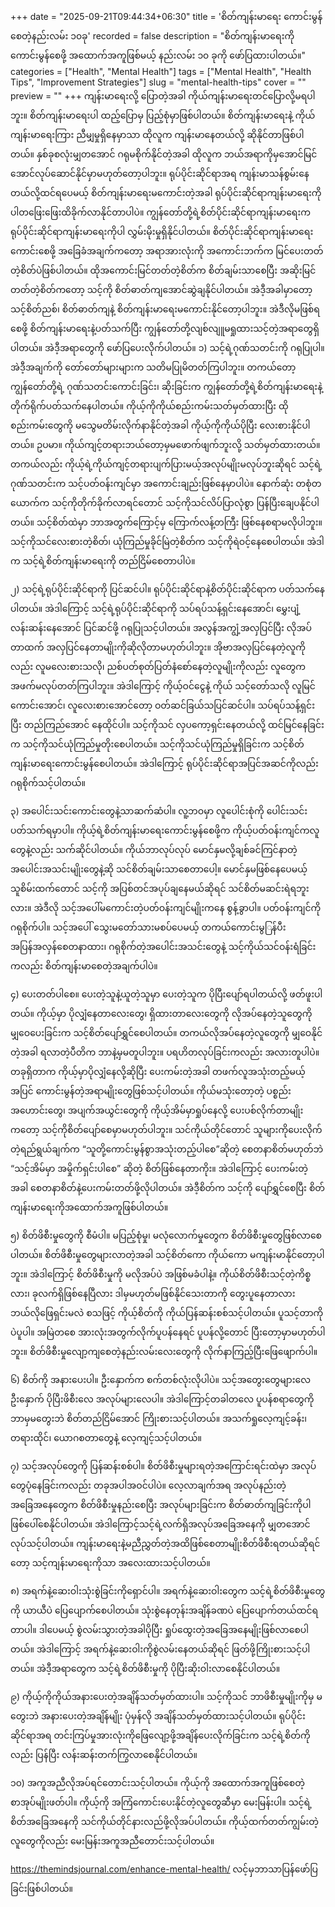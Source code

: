 +++
date = "2025-09-21T09:44:34+06:30"
title = 'စိတ်ကျန်းမာရေး ကောင်းမွန်စေတဲ့နည်းလမ်း ၁၀ခု'
recorded = false
description = "စိတ်ကျန်းမာရေးကို ကောင်းမွန်စေဖို့ အထောက်အကူဖြစ်မယ့် နည်းလမ်း ၁၀ ခုကို ဖော်ပြထားပါတယ်။"
categories = ["Health", "Mental Health"]
tags = ["Mental Health", "Health Tips", "Improvement Strategies"]
slug = "mental-health-tips"
cover = ""
preview = ""
+++
ကျန်းမာရေးလို့ ပြောတဲ့အခါ ကိုယ်ကျန်းမာရေးတင်ပြောလို့မရပါဘူး။ စိတ်ကျန်းမာရေးပါ ထည့်ပြောမှ ပြည့်စုံမှာဖြစ်ပါတယ်။ စိတ်ကျန်းမာရေးနဲ့ ကိုယ်ကျန်းမာရေးကြား ညီမျှမှုရှိနေမှာသာ ထိုလူက ကျန်းမာနေတယ်လို့ ဆိုနိုင်တာဖြစ်ပါတယ်။ နှစ်ခုစလုံးမျှတအောင် ဂရုမစိုက်နိုင်တဲ့အခါ ထိုလူက ဘယ်အရာကိုမှအောင်မြင်အောင်လုပ်ဆောင်နိုင်မှာမဟုတ်တော့ပါဘူး။ ရုပ်ပိုင်းဆိုင်ရာအရ ကျန်းမာသန်စွမ်းနေတယ်လို့ထင်ရပေမယ့် စိတ်ကျန်းမာရေးမကောင်းတဲ့အခါ ရုပ်ပိုင်းဆိုင်ရာကျန်းမာရေးကိုပါတဖြေးဖြေးထိခိုက်လာနိုင်တာပါပဲ။ ကျွန်တော်တို့ရဲ့စိတ်ပိုင်းဆိုင်ရာကျန်းမာရေးက ရုပ်ပိုင်းဆိုင်ရာကျန်းမာရေးကိုပါ လွှမ်းမိုးမှုရှိနိုင်ပါတယ်။ စိတ်ပိုင်းဆိုင်ရာကျန်းမာရေးကောင်းစေဖို့ အခြေခံအချက်ကတော့ အရာအားလုံးကို အကောင်းဘက်က မြင်ပေးတတ်တဲ့စိတ်ပဲဖြစ်ပါတယ်။ ထိုအကောင်းမြင်တတ်တဲ့စိတ်က စိတ်ချမ်းသာစေပြီး အဆိုးမြင်တတ်တဲ့စိတ်ကတော့ သင့်ကို စိတ်ဓာတ်ကျအောင်ဆွဲချနိုင်ပါတယ်။ အဲဒီ့အခါမှာတော့ သင့်စိတ်ညစ်၊ စိတ်ဓာတ်ကျနဲ့ စိတ်ကျန်းမာရေးမကောင်းနိုင်တော့ပါဘူး။ အဲဒီလိုမဖြစ်ရစေဖို့ စိတ်ကျန်းမာရေးနဲ့ပတ်သက်ပြီး ကျွန်တော်တို့လျစ်လျူမရှုထားသင့်တဲ့အရာတွေရှိပါတယ်။ အဲဒီ့အရာတွေကို ဖော်ပြပေးလိုက်ပါတယ်။
၁) သင့်ရဲ့ဂုဏ်သတင်းကို ဂရုပြုပါ။
အဲဒီ့အချက်ကို တော်တော်များများက သတိမပြုမိတတ်ကြပါဘူး။ တကယ်တော့ ကျွန်တော်တို့ရဲ့ ဂုဏ်သတင်းကောင်းခြင်း၊ ဆိုးခြင်းက ကျွန်တော်တို့ရဲ့စိတ်ကျန်းမာရေးနဲ့ တိုက်ရိုက်ပတ်သက်နေပါတယ်။ ကိုယ့်ကိုကိုယ်စည်းကမ်းသတ်မှတ်ထားပြီး ထိုစည်းကမ်းတွေကို မသွေမတိမ်းလိုက်နာနိုင်တဲ့အခါ ကိုယ့်ကိုကိုယ်ပိုပြီး လေးစားနိုင်ပါတယ်။ ဥပမာ။ ကိုယ်ကျင့်တရားဘယ်တော့မှမဖောက်ဖျက်ဘူးလို့ သတ်မှတ်ထားတယ်။ တကယ်လည်း ကိုယ့်ရဲ့ကိုယ်ကျင့်တရားပျက်ပြားမယ့်အလုပ်မျိုးမလုပ်ဘူးဆိုရင် သင့်ရဲ့ဂုဏ်သတင်းက သင့်ပတ်ဝန်းကျင်မှာ အကောင်းချည်းဖြစ်နေမှာပါပဲ။ နောက်ဆုံး တစုံတယောက်က သင့်ကိုတိုက်ခိုက်လာရင်တောင် သင့်ကိုသင်လိပ်ပြာလုံစွာ ပြန်ပြီးချေပနိုင်ပါတယ်။ သင့်စိတ်ထဲမှာ ဘာအတွက်ကြောင့်မှ ကြောက်လန့်တကြီး ဖြစ်နေစရာမလိုပါဘူး။ သင့်ကိုသင်လေးစားတဲ့စိတ်၊ ယုံကြည်မှုခိုင်မြဲတဲ့စိတ်က သင့်ကိုရဲဝင့်နေစေပါတယ်။ အဲဒါက သင့်ရဲ့စိတ်ကျန်းမာရေးကို တည်ငြိမ်စေတာပါပဲ။

၂) သင့်ရဲ့ရုပ်ပိုင်းဆိုင်ရာကို ပြင်ဆင်ပါ။
ရုပ်ပိုင်းဆိုင်ရာနဲ့စိတ်ပိုင်းဆိုင်ရာက ပတ်သက်နေပါတယ်။ အဲဒါကြောင့် သင့်ရဲ့ရုပ်ပိုင်းဆိုင်ရာကို သပ်ရပ်သန့်ရှင်းနေအောင်၊ မွှေးပျံ့လန်းဆန်းနေအောင် ပြင်ဆင်ဖို့ ဂရုပြုသင့်ပါတယ်။ အလွန်အကျွံ့အလှပြင်ပြီး လိုအပ်တာထက် အလှပြင်နေတာမျိုးကိုဆိုလိုတာမဟုတ်ပါဘူး။ အိုဗာအလှပြင်နေတဲ့လူကိုလည်း လူမလေးစားသလို၊ ညစ်ပတ်စုတ်ပြတ်နံစော်နေတဲ့လူမျိုးကိုလည်း လူတွေက အဖက်မလုပ်တတ်ကြပါဘူး။ အဲဒါကြောင့် ကိုယ့်ဝင်ငွေနဲ့ ကိုယ် သင့်တော်သလို လူမြင်ကောင်းအောင်၊ လူလေးစားအောင်တော့ ဝတ်ဆင်ခြယ်သပြင်ဆင်ပါ။ သပ်ရပ်သန့်ရှင်းပြီး တည်ကြည်အောင် နေထိုင်ပါ။ သင့်ကိုသင် လှပကော့ရှင်းနေတယ်လို့ ထင်မြင်နေခြင်းက သင့်ကိုသင်ယုံကြည်မှုတိုးစေပါတယ်။ သင့်ကိုသင်ယုံကြည်မှုရှိခြင်းက သင့်စိတ်ကျန်းမာရေးကောင်းမွန်စေပါတယ်။ အဲဒါကြောင့် ရုပ်ပိုင်းဆိုင်ရာအပြင်အဆင်ကိုလည်း ဂရုစိုက်သင့်ပါတယ်။

၃) အပေါင်းသင်းကောင်းတွေနဲ့သာဆက်ဆံပါ။
လူ့ဘဝမှာ လူပေါင်းစုံကို ပေါင်းသင်းပတ်သက်ရမှာပါ။ ကိုယ့်ရဲ့စိတ်ကျန်းမာရေးကောင်းမွန်စေဖို့က ကိုယ့်ပတ်ဝန်းကျင်ကလူတွေနဲ့လည်း သက်ဆိုင်ပါတယ်။ ကိုယ်ဘာလုပ်လုပ် မောင်နှမလို့ချစ်ခင်ကြင်နာတဲ့အပေါင်းအသင်းမျိုးတွေနဲ့ဆို သင်စိတ်ချမ်းသာစေတာပေါ့။ မောင်နှမဖြစ်နေပေမယ့် သူစိမ်းထက်တောင် သင့်ကို အပြစ်တင်အပုပ်ချနေမယ်ဆိုရင် သင်စိတ်မဆင်းရဲရဘူးလား။ အဲဒီလို သင့်အပေါ်မကောင်းတဲ့ပတ်ဝန်းကျင်မျိုးကနေ စွန့်ခွာပါ။ ပတ်ဝန်းကျင်ကို ဂရုစိုက်ပါ။ သင့်အပေါ် သွေးမတော်သားမစပ်ပေမယ့် တကယ်ကောင်းမွြန်ပီး အပြန်အလှန်စေတနာထား၊ ဂရုစိုက်တဲ့အပေါင်းအသင်းတွေနဲ့ သင့်ကိုယ်သင်ဝန်းရံခြင်းကလည်း စိတ်ကျန်းမာစေတဲ့အချက်ပါပဲ။

၄) ပေးတတ်ပါစေ။
ပေးတဲ့သူနဲ့ယူတဲ့သူမှာ ပေးတဲ့သူက ပိုပြီးပျော်ရပါတယ်လို့ ဖတ်ဖူးပါတယ်။ ကိုယ့်မှာ ပိုလျှံနေတာလေးတွေ၊ ရှိထားတာလေးတွေကို လိုအပ်နေတဲ့သူတွေကို မျှဝေပေးခြင်းက သင့်စိတ်ပျော်ရွှင်စေပါတယ်။ တကယ်လိုအပ်နေတဲ့လူတွေကို မျှဝေနိုင်တဲ့အခါ ရလာတဲ့ပီတိက ဘာနဲ့မှမတူပါဘူး။ ပရဟိတလုပ်ခြင်းကလည်း အလားတူပါပဲ။ တခုရှိတာက ကိုယ့်မှာပိုလျှံနေလို့ဆိုပြီး ပေးကမ်းတဲ့အခါ တဖက်လူအသုံးတည့်မယ့်အပြင် ကောင်းမွန်တဲ့အရာမျိုးတွေဖြစ်သင့်ပါတယ်။ ကိုယ်မသုံးတော့တဲ့ ပစ္စည်းအဟောင်းတွေ၊ အပျက်အယွင်းတွေကို ကိုယ့်အိမ်မှာရှုပ်နေလို့ ပေးပစ်လိုက်တာမျိုးကတော့ သင့်ကိုစိတ်ပျော်စေမှာမဟုတ်ပါဘူး။ သင်ကိုယ်တိုင်တောင် သူများကိုပေးလိုက်တဲ့ရည်ရွယ်ချက်က “သူတို့ကောင်းမွန်စွာအသုံးတည့်ပါစေ”ဆိုတဲ့ စေတနာစိတ်မဟုတ်ဘဲ “သင့်အိမ်မှာ အမှိုက်ရှင်းပါစေ” ဆိုတဲ့ စိတ်ဖြစ်နေတာကိုး။ အဲဒါကြောင့် ပေးကမ်းတဲ့အခါ စေတနာစိတ်နဲ့ပေးကမ်းတတ်ဖို့လိုပါတယ်။ အဲဒီ့စိတ်က သင့်ကို ပျော်ရွှင်စေပြီး စိတ်ကျန်းမာရေးကိုအထောက်အကူဖြစ်ပါတယ်။

၅) စိတ်ဖိစီးမှုတွေကို စီမံပါ။
မပြည့်စုံမှု၊ မလုံလောက်မှုတွေက စိတ်ဖိစီးမှုတွေဖြစ်လာစေပါတယ်။ စိတ်ဖိစီးမှုတွေများလာတဲ့အခါ သင့်စိတ်ကော ကိုယ်ကော မကျန်းမာနိုင်တော့ပါဘူး။ အဲဒါကြောင့် စိတ်ဖိစီးမှုကို မလိုအပ်ပဲ အဖြစ်မခံပါနဲ့။ ကိုယ်စိတ်ဖိစီးသင့်တဲ့ကိစ္စလား၊ ခုလက်ရှိဖြစ်နေပြီလား ဒါမှမဟုတ်မဖြစ်နိုင်သေးတာကို တွေးပူနေတာလား ဘယ်လိုဖြေရှင်းမလဲ စသဖြင့် ကိုယ့်စိတ်ကို ကိုယ်ပြန်ဆန်းစစ်သင့်ပါတယ်။ ပူသင့်တာကိုပဲပူပါ။ အမြဲတစေ အားလုံးအတွက်လိုက်ပူပန်နေရင် ပူပန်လို့တောင် ပြီးတော့မှာမဟုတ်ပါဘူး။ စိတ်ဖိစီးမှုလျော့ကျစေတဲ့နည်းလမ်းလေးတွေကို လိုက်နာကြည့်ပြီးဖြေဖျောက်ပါ။

၆) စိတ်ကို အနားပေးပါ။
ဦးနှောက်က စက်တစ်လုံးလိုပါပဲ။ သင့်အတွေးတွေများလေ ဦးနှောက် ပိုပြီးဖိစီးလေ အလုပ်များလေပါ။ အဲဒါကြောင့်တခါတလေ ပူပန်စရာတွေကို ဘာမှမတွေးဘဲ စိတ်တည်ငြိမ်အောင် ကြိုးစားသင့်ပါတယ်။ အသက်ရှုလေ့ကျင့်ခန်း၊ တရားထိုင်၊ ယောဂစတာတွေနဲ့ လေ့ကျင့်သင့်ပါတယ်။

၇) သင့်အလုပ်တွေကို ပြန်ဆန်းစစ်ပါ။
စိတ်ဖိစီးမှုများရတဲ့အကြောင်းရင်းထဲမှာ အလုပ်တွေပုံနေခြင်းကလည်း တခုအပါအဝင်ပါပဲ။ လေ့လာချက်အရ အလုပ်နည်းတဲ့အခြေအနေတွေက စိတ်ဖိစီးမှုနည်းစေပြီး အလုပ်များခြင်းက စိတ်ဓာတ်ကျခြင်းကိုပါ ဖြစ်ပေါ်စေနိုင်ပါတယ်။ အဲဒါကြောင့်သင့်ရဲ့လက်ရှိအလုပ်အခြေအနေကို မျှတအောင်လုပ်သင့်ပါတယ်။ ကျန်းမာရေးနဲ့မညီညွှတ်တဲ့အထိဖြစ်စေတာမျိုးစိတ်ဖိစီးရတယ်ဆိုရင်တော့ သင့်ကျန်းမာရေးကိုသာ အလေးထားသင့်ပါတယ်။

၈) အရက်နဲ့ဆေးဝါးသုံးစွဲခြင်းကိုရှောင်ပါ။
အရက်နဲ့ဆေးဝါးတွေက သင့်ရဲ့စိတ်ဖိစီးမှုတွေကို ယာယီပဲ ပြေပျောက်စေပါတယ်။ သုံးစွဲနေတုန်းအချိန်ခဏပဲ ပြေပျောက်တယ်ထင်ရတာပါ။ ဒါပေမယ့် စွဲလမ်းသွားတဲ့အခါပိုပြီး ရှုပ်ထွေးတဲ့အခြေအနေမျိုးဖြစ်လာစေပါတယ်။ အဲဒါကြောင့် အရက်နဲ့ဆေးဝါးကိုစွဲလမ်းနေတယ်ဆိုရင် ဖြတ်ဖို့ကြိုးစားသင့်ပါတယ်။ အဲဒီ့အရာတွေက သင့်ရဲ့စိတ်ဖိစီးမှုကို ပိုပြီးဆိုးဝါးလာစေနိုင်ပါတယ်။

၉) ကိုယ့်ကိုကိုယ်အနားပေးတဲ့အချိန်သတ်မှတ်ထားပါ။
သင့်ကိုသင် ဘာဖိစီးမှုမျိုးကိုမှ မတွေးဘဲ အနားပေးတဲ့အချိန်မျိုး ပုံမှန်လို အချိန်သတ်မှတ်ထားသင့်ပါတယ်။ ရုပ်ပိုင်းဆိုင်ရာအရ တင်းကြပ်မှုအားလုံးကိုဖြေလျော့ဖို့အချိန်ပေးလိုက်ခြင်းက သင့်ရဲ့စိတ်ကိုလည်း ပြန်ပြီး လန်းဆန်းတက်ကြွလာစေနိုင်ပါတယ်။

၁၀) အကူအညီလိုအပ်ရင်တောင်းသင့်ပါတယ်။
ကိုယ့်ကို အထောက်အကူဖြစ်စေတဲ့စာအုပ်မျိုးဖတ်ပါ။ ကိုယ့်ကို အကြံကောင်းပေးနိုင်တဲ့လူတွေဆီမှာ မေးမြန်းပါ။ သင့်ရဲ့စိတ်အခြေအနေကို သင်ကိုယ်တိုင်နားလည်ဖို့လိုအပ်ပါတယ်။ ကိုယ့်ထက်တတ်ကျွမ်းတဲ့လူတွေကိုလည်း မေးမြန်းအကူအညီတောင်းသင့်ပါတယ်။

https://themindsjournal.com/enhance-mental-health/ လင့်မှဘာသာပြန်ဖော်ပြခြင်းဖြစ်ပါတယ်။ 